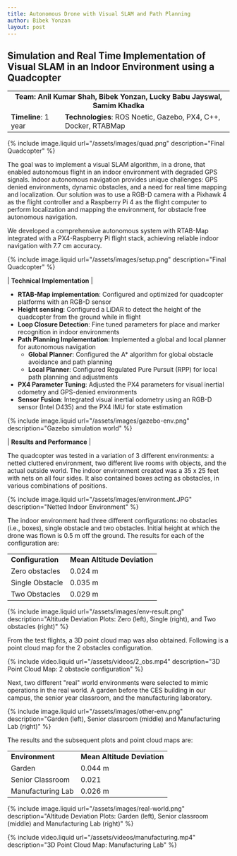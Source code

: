 ```yaml
---
title: Autonomous Drone with Visual SLAM and Path Planning
author: Bibek Yonzan
layout: post
---
```

## Simulation and Real Time Implementation of Visual SLAM in an Indoor Environment using a Quadcopter

<table>
  <tr>
    <td colspan="2" align="center"><b>Team: Anil Kumar Shah, Bibek Yonzan, Lucky Babu Jayswal, Samim Khadka</b></td>
  </tr>
  <tr>
    <td><b>Timeline</b>: 1 year</td>
    <td><b>Technologies</b>: ROS Noetic, Gazebo, PX4, C++, Docker, RTABMap</td>
  </tr>
</table>

{% include image.liquid url="/assets/images/quad.png" description="Final Quadcopter" %}

The goal was to implement a visual SLAM algorithm, in a drone, that enabled autonomous flight in an indoor environment with degraded GPS signals. Indoor autonomous navigation provides unique challenges: GPS denied environments, dynamic obstacles, and a need for real time mapping and localization. Our solution was to use a RGB-D camera with a Pixhawk 4 as the flight controller and a Raspberry Pi 4 as the flight computer to perform localization and mapping the environment, for obstacle free autonomous navigation.

We developed a  comprehensive  autonomous system with RTAB-Map integrated with a PX4-Raspberry Pi flight stack, achieving reliable indoor navigation with 7.7 cm accuracy.

 {% include image.liquid url="/assets/images/setup.png" description="Final Quadcopter" %}

| **Technical Implementation** |

* **RTAB-Map implementation**: Configured and optimized for quadcopter platforms with an RGB-D sensor
* **Height sensing**: Configured a LiDAR to detect the height of the quadcopter from the ground while in flight
* **Loop Closure Detection**: Fine tuned parameters for place and marker recognition in indoor environments
* **Path Planning Implementation**: Implemented a global and local planner for autonomous navigation
	* **Global Planner**: Configured the A* algorithm for global obstacle avoidance and path planning
	* **Local Planner**: Configured Regulated Pure Pursuit (RPP) for local path planning and adjustments
* **PX4 Parameter Tuning**: Adjusted the PX4 parameters for visual inertial odometry and GPS-denied environments
* **Sensor Fusion**: Integrated visual inertial odometry using an RGB-D sensor (Intel D435) and the PX4 IMU for state estimation

{% include image.liquid url="/assets/images/gazebo-env.png" description="Gazebo simulation world" %}

| **Results and Performance** |

The quadcopter was tested in a variation of 3 different environments: a netted cluttered environment, two different live rooms with objects, and the actual outside world. The indoor environment created was a 35 x 25 feet with nets on all four sides. It also contained boxes acting as obstacles, in various combinations of positions. 

{% include image.liquid url="/assets/images/environment.JPG" description="Netted Indoor Environment" %}

The indoor environment had three different configurations: no obstacles (i.e., boxes), single obstacle and two obstacles. Initial height at which the drone was flown is 0.5 m off the ground. The results for each of the configuration are:

<table>
<tr>
	<td><b>Configuration</b></td>
	<td><b>Mean Altitude Deviation</b></td>
</tr>
<tr>
	<td>Zero obstacles</td>
	<td>0.024 m </td>
</tr>
<tr>
	<td>Single Obstacle</td>
	<td>0.035 m</td>
</tr>
<tr>
 <td>Two Obstacles</td>
 <td>0.029 m</td>
</tr>
</table>

{% include image.liquid url="/assets/images/env-result.png" description="Altitude Deviation Plots: Zero (left), Single (right), and Two obstacles (right)" %}

From the test flights, a 3D point cloud map was also obtained. Following is a point cloud map for the 2 obstacles configuration.

{% include video.liquid url="/assets/videos/2_obs.mp4" description="3D Point Cloud Map: 2 obstacle configuration" %}

Next, two different "real" world environments were selected to mimic operations in the real world. A garden before the CES building in our campus, the senior year classroom, and the manufacturing laboratory.

{% include image.liquid url="/assets/images/other-env.png" description="Garden (left), Senior classroom (middle) and Manufacturing Lab (right)" %}

The results and the subsequent plots and point cloud maps are:

<table>
<tr>
	<td><b>Environment</b></td>
	<td><b>Mean Altitude Deviation</b></td>
</tr>
<tr>
	<td>Garden</td>
	<td>0.044 m</td>
</tr>
<tr>
	<td>Senior Classroom</td>
	<td>0.021</td>
</tr>
<tr>
 <td>Manufacturing Lab</td>
 <td>0.026 m</td>
</tr>
</table>

{% include image.liquid url="/assets/images/real-world.png" description="Altitude Deviation Plots: Garden (left), Senior classroom (middle) and Manufacturing Lab (right)" %}

{% include video.liquid url="/assets/videos/manufacturing.mp4" description="3D Point Cloud Map: Manufacturing Lab" %}


